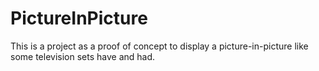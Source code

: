 # PictureInPicture
This is a project as a proof of concept to display a picture-in-picture like some television sets have and had.
